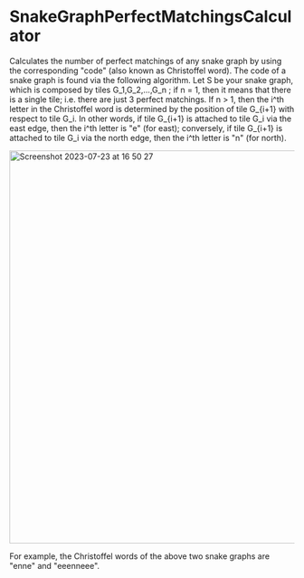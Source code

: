 # SnakeGraphPerfectMatchingsCalculator
Calculates the number of perfect matchings of any snake graph by using the corresponding "code" (also known as Christoffel word). The code of a snake graph is found via the following algorithm. Let S be your snake graph, which is composed by tiles G_1,G_2,...,G_n ; if n = 1, then it means that there is a single tile; i.e. there are just 3 perfect matchings. If n > 1, then the i^th letter in the Christoffel word is determined by the position of tile G_{i+1} with respect to tile G_i. In other words, if tile G_{i+1} is attached to tile G_i via the east edge, then the i^th letter is "e" (for east); conversely, if tile G_{i+1} is attached to tile G_i via the north edge, then the i^th letter is "n" (for north).


<img width="695" alt="Screenshot 2023-07-23 at 16 50 27" src="https://github.com/BonucciAndrea/SnakeGraphPerfectMatchingsCalculator/assets/89645554/b87fe3d4-276f-4bde-a6f5-83b636934eb6">


For example, the Christoffel words of the above two snake graphs are "enne" and "eeenneee".
